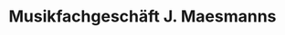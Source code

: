 ---
title: "Musikfachgeschäft J. Maesmanns"
url: /helmstedt/musikfachgeschaeft-j-maesmanns/
shop: Instrumente
---